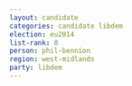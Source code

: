 ```yaml
---
layout: candidate
categories: candidate libdem
election: eu2014
list-rank: 0
person: phil-bennion
region: west-midlands
party: libdem
---
```

